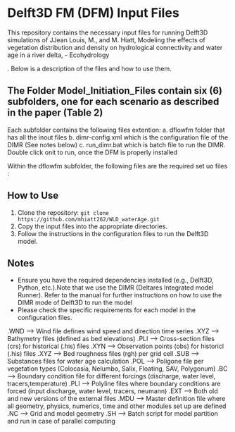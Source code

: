 # Delft3D FM (DFM) Input Files

This repository contains the necessary input files for running Delft3D simulations of JJean Louis, M., and M. Hiatt, Modeling the effects 
of vegetation distribution and density on hydrological connectivity and water age in a river delta, - Ecohydrology

. Below is a description of the files and how to use them.

## The Folder Model_Initiation_Files contain six (6) subfolders, one for each scenario as described in the paper (Table 2)

Each subfolder contains the following files extention: 
a. dflowfm folder that has all the inout files
b. dimr-config.xml which is the configuration file of the DIMR (See notes below)
c. run_dimr.bat which is batch file to run the DIMR. Double click onit to run, once the DFM is properly installed

Within the dflowfm subfolder, the following files are the required set uo files : 


## How to Use
1. Clone the repository: `git clone https://github.com/mhiatt262/WLD_waterAge.git`
2. Copy the input files into the appropriate directories.
3. Follow the instructions in the configuration files to run the Delft3D model.

## Notes
- Ensure you have the required dependencies installed (e.g., Delft3D, Python, etc.).Note that we use the DIMR (Deltares Integrated model Runner). 
Refer to the manual for further instructions on how to use the DIMR
mode of Delft3D to run the model 
- Please check the specific requirements for each model in the configuration files.

.WND -->  Wind file defines wind speed and direction time series
.XYZ --> Bathymetry files (defined as bed elevations)
.PLI --> Cross-section files (crs) for historical (.his) files
.XYN --> Observation points (obs) for historicl (.his) files
.XYZ --> Bed roughness files (rgh) per grid cell
.SUB --> Substances files for water age calculation 
.POL --> Poligone file per vegetation types (Colocasia, Nelumbo, Salix, Floating, SAV, Polygonum)
.BC --> Boundary condition file for different forcings (discharge, water level, tracers,temperature)
.PLI --> Polyline files where boundary conditions are forced (input discharge, water level, tracers, neumann)
.EXT --> Both old and new versions of the external files 
.MDU --> Master definition file where all geometry, physics, numerics, time and other modules set up are defined
.NC --> Grid and model geometry
.SH --> Batch script for model partition and run in case of parallel computing
